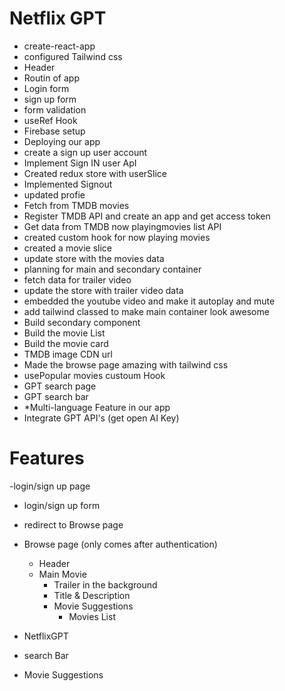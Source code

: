 # Netflix GPT
- create-react-app 
- configured Tailwind css
- Header
- Routin of app
- Login form
- sign up form
- form validation
- useRef Hook
- Firebase setup
- Deploying our app
- create a sign up user account
- Implement Sign IN user ApI
- Created redux store with userSlice
- Implemented Signout 
- updated profie
- Fetch from TMDB movies
- Register TMDB API and create an app and get access token
- Get data from TMDB now playingmovies list API
- created custom hook for now playing movies
- created a movie slice
- update store with the movies data
- planning for main and secondary container
- fetch data for trailer video
- update the store with trailer video data
- embedded the youtube video and make it autoplay and mute
- add tailwind classed to make main container look awesome
- Build secondary component
- Build the movie List
- Build the movie card
- TMDB image CDN url
- Made the browse page amazing with tailwind css
- usePopular movies custoum Hook
- GPT search page
- GPT search bar
- *Multi-language Feature in our app
- Integrate GPT API's (get open AI Key)



# Features
-login/sign up page
 - login/sign up form
 - redirect to Browse page

- Browse page (only comes after authentication)
  - Header
  - Main Movie
    - Trailer in the background
    - Title & Description
    - Movie Suggestions
      - Movies List

- NetflixGPT
 - search Bar
 - Movie Suggestions